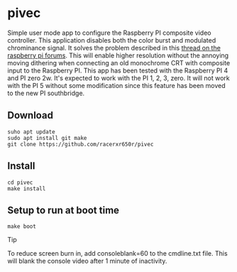 # pivec
Simple user mode app to configure the Raspberry PI composite video controller. This application disables both the color burst and modulated chrominance signal. It solves the problem described in this [thread on the raspberry pi forums](https://forums.raspberrypi.com/viewtopic.php?t=248217). This will enable higher resolution without the annoying moving dithering when connecting an old monochrome CRT with composite input to the Raspberry PI. This app has been tested with the Raspberry PI 4 and PI zero 2w. It's expected to work with the PI 1, 2, 3, zero. It will not work with the PI 5 without some modification since this feature has been moved to the new PI southbridge.

## Download

```
suho apt update
sudo apt install git make
git clone https://github.com/racerxr650r/pivec
```

## Install

```
cd pivec
make install
```

## Setup to run at boot time

```
make boot
```

> [!TIP]
> To reduce screen burn in, add consoleblank=60 to the cmdline.txt file. This will blank the console video after 1 minute of inactivity.
